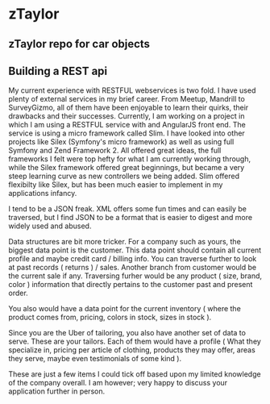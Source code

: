 # zTaylor
zTaylor repo for car objects
---
Building a REST api
---
My current experience with RESTFUL webservices is two fold. I have used plenty of external services in my brief career. From Meetup, Mandrill to SurveyGizmo, all of them have been enjoyable to learn their quirks, their drawbacks and their successes. Currently, I am working on a project in which I am using a RESTFUL service with and AngularJS front end. The service is using a micro framework called Slim. I have looked into other projects like Silex (Symfony's micro framework) as well as using full Symfony and Zend Framework 2. All offered great ideas, the full frameworks I felt were top hefty for what I am currently working through, while the Silex framework offered great beginnings, but became a very steep learning curve as new controllers we being added. Slim offered flexibilty like Silex, but has been much easier to implement in my applications infancy.

I tend to be a JSON freak. XML offers some fun times and can easily be traversed, but I find JSON to be a format that is easier to digest and more widely used and abused.

Data structures are bit more tricker. For a company such as yours, the biggest data point is the customer. This data point should contain all current profile and maybe credit card / billing info. You can traverse further to look at past records ( returns ) / sales. Another branch from customer would be the current sale if any. Traversing furher would be any product ( size, brand, color ) information that directly pertains to the customer past and present order.
<p>You also would have a data point for the current inventory ( where the product comes from, pricing, colors in stock, sizes in stock ).

Since you are the Uber of tailoring, you also have another set of data to serve. These are your tailors. Each of them would have a profile ( What they specialize in, pricing per article of clothing, products they may offer, areas they serve, maybe even testimonials of some kind ).

These are just a few items I could tick off based upon my limited knowledge of the company overall. I am however; very happy to discuss your application further in person.
